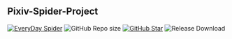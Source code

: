 ## Pixiv-Spider-Project

[![EveryDay Spider](https://github.com/Wine-Network/Pixiv-Spider-Project/actions/workflows/EveryDay.yml/badge.svg)](https://github.com/Wine-Network/Pixiv-Spider-Project/actions/workflows/EveryDay.yml)
![GitHub Repo size](https://img.shields.io/github/repo-size/Wine-Network/Pixiv_Spider?style=flat-square&color=3cb371)
[![GitHub Star](https://img.shields.io/github/stars/Wine-Network/Pixiv_Spider?style=flat-square)](https://github.com/xiaowine/pixiv/stargazers)
![Release Download](https://img.shields.io/github/downloads/Wine-Network/Pixiv_Spider/total?style=flat-square)
